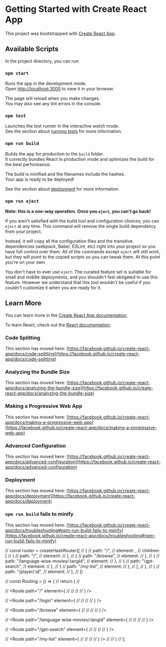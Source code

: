 # Getting Started with Create React App

This project was bootstrapped with [Create React App](https://github.com/facebook/create-react-app).

## Available Scripts

In the project directory, you can run:

### `npm start`

Runs the app in the development mode.\
Open [http://localhost:3000](http://localhost:3000) to view it in your browser.

The page will reload when you make changes.\
You may also see any lint errors in the console.

### `npm test`

Launches the test runner in the interactive watch mode.\
See the section about [running tests](https://facebook.github.io/create-react-app/docs/running-tests) for more information.

### `npm run build`

Builds the app for production to the `build` folder.\
It correctly bundles React in production mode and optimizes the build for the best performance.

The build is minified and the filenames include the hashes.\
Your app is ready to be deployed!

See the section about [deployment](https://facebook.github.io/create-react-app/docs/deployment) for more information.

### `npm run eject`

**Note: this is a one-way operation. Once you `eject`, you can't go back!**

If you aren't satisfied with the build tool and configuration choices, you can `eject` at any time. This command will remove the single build dependency from your project.

Instead, it will copy all the configuration files and the transitive dependencies (webpack, Babel, ESLint, etc) right into your project so you have full control over them. All of the commands except `eject` will still work, but they will point to the copied scripts so you can tweak them. At this point you're on your own.

You don't have to ever use `eject`. The curated feature set is suitable for small and middle deployments, and you shouldn't feel obligated to use this feature. However we understand that this tool wouldn't be useful if you couldn't customize it when you are ready for it.

## Learn More

You can learn more in the [Create React App documentation](https://facebook.github.io/create-react-app/docs/getting-started).

To learn React, check out the [React documentation](https://reactjs.org/).

### Code Splitting

This section has moved here: [https://facebook.github.io/create-react-app/docs/code-splitting](https://facebook.github.io/create-react-app/docs/code-splitting)

### Analyzing the Bundle Size

This section has moved here: [https://facebook.github.io/create-react-app/docs/analyzing-the-bundle-size](https://facebook.github.io/create-react-app/docs/analyzing-the-bundle-size)

### Making a Progressive Web App

This section has moved here: [https://facebook.github.io/create-react-app/docs/making-a-progressive-web-app](https://facebook.github.io/create-react-app/docs/making-a-progressive-web-app)

### Advanced Configuration

This section has moved here: [https://facebook.github.io/create-react-app/docs/advanced-configuration](https://facebook.github.io/create-react-app/docs/advanced-configuration)

### Deployment

This section has moved here: [https://facebook.github.io/create-react-app/docs/deployment](https://facebook.github.io/create-react-app/docs/deployment)

### `npm run build` fails to minify

This section has moved here: [https://facebook.github.io/create-react-app/docs/troubleshooting#npm-run-build-fails-to-minify](https://facebook.github.io/create-react-app/docs/troubleshooting#npm-run-build-fails-to-minify)



// const router = createHashRouter([
// 	{
// 		path: "/",
// 		element: <Body />,
// 		children: [
// 			{
// 				path: "/",
// 				element: <Login />
// 			},
// 			{
// 				path: "/browse",
// 				element: <Browse />
// 			},
// 			{
// 				path: "/language-wise-movies/:langId",
// 				element: <LanguageWiseMovies />
// 			},
// 			{
// 				path: "/gpt-search",
// 				element: <GptSearch />
// 			},
// 			{
// 				path: "/my-list",
// 				element: <FavouriteMovies />
// 			},
// 		],
// 	},
// 	{
// 		path: "/player/:id",
// 		element: <Player />
// 	},
// ])

// const Routing = () => {
// 	return (
// 		<Routes>

// 			<Route path="/" element={
// 				<CheckForAuthentication>
// 					<Body />
// 				</CheckForAuthentication>
// 			} />

// 			<Route path="/login" element={
// 				<CheckForAuthentication>
// 					<Login />
// 				</CheckForAuthentication>
// 			} />


// 			<Route path="/browse" element={
// 				<CheckForAuthentication>
// 					<Browse />
// 				</CheckForAuthentication>
// 			} />

// 			<Route path="/language-wise-movies/:langId" element={
// 				<CheckForAuthentication>
// 					<LanguageWiseMovies />
// 				</CheckForAuthentication>
// 			} />

// 			<Route path="/gpt-search" element={
// 				<CheckForAuthentication>
// 					<GptSearch />
// 				</CheckForAuthentication>
// 			} />

// 			<Route path="/my-list" element={
// 				<CheckForAuthentication>
// 					<FavouriteMovies />
// 				</CheckForAuthentication>
// 			} />
// 		</Routes>
// 	)
// };